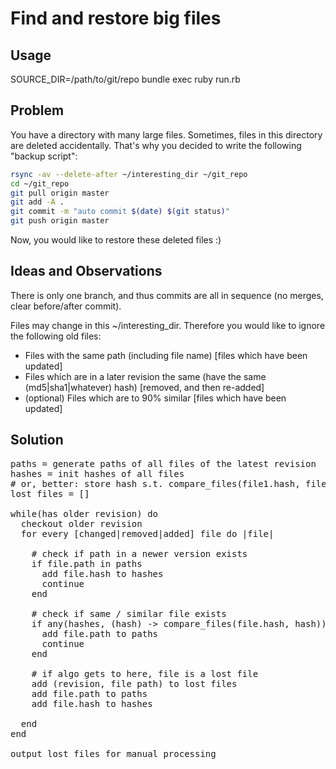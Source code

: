 Find and restore big files
==========================

Usage
-----

SOURCE_DIR=/path/to/git/repo bundle exec ruby run.rb


Problem
-------

You have a directory with many large files. Sometimes, files in this directory are deleted accidentally.
That's why you decided to write the following "backup script":

```sh
rsync -av --delete-after ~/interesting_dir ~/git_repo
cd ~/git_repo
git pull origin master
git add -A .
git commit -m "auto commit $(date) $(git status)"
git push origin master
```

Now, you would like to restore these deleted files :)


Ideas and Observations
----------------------

There is only one branch, and thus commits are all in sequence (no merges, clear before/after commit).

Files may change in this ~/interesting_dir. Therefore you would like to ignore the following old files:

* Files with the same path (including file name) [files which have been updated]
* Files which are in a later revision the same (have the same (md5|sha1|whatever) hash) [removed, and then re-added]
* (optional) Files which are to 90% similar [files which have been updated]

Solution
--------

<pre>
paths = generate paths of all files of the latest revision
hashes = init hashes of all files
# or, better: store hash s.t. compare_files(file1.hash, file2.hash) = true iff file1 is at least 90% similar to file2
lost files = []

while(has older revision) do
  checkout older revision
  for every [changed|removed|added] file do |file|
  
    # check if path in a newer version exists
    if file.path in paths
      add file.hash to hashes
      continue
    end
    
    # check if same / similar file exists
    if any(hashes, (hash) -> compare_files(file.hash, hash))
      add file.path to paths
      continue
    end
    
    # if algo gets to here, file is a lost file
    add (revision, file path) to lost files
    add file.path to paths
    add file.hash to hashes
    
  end
end

output lost files for manual processing
</pre>
